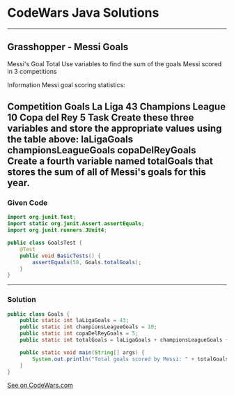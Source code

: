 # CodeWars Java Solutions

---

## Grasshopper - Messi Goals

Messi's Goal Total
Use variables to find the sum of the goals Messi scored in 3 competitions

Information
Messi goal scoring statistics:

Competition	Goals
La Liga	43
Champions League	10
Copa del Rey	5
Task
Create these three variables and store the appropriate values using the table above:
laLigaGoals
championsLeagueGoals
copaDelReyGoals
Create a fourth variable named totalGoals that stores the sum of all of Messi's goals for this year.
---

### Given Code

```Java
import org.junit.Test;
import static org.junit.Assert.assertEquals;
import org.junit.runners.JUnit4;

public class GoalsTest {
    @Test
    public void BasicTests() {
        assertEquals(58, Goals.totalGoals);
    }
}
```

---

### Solution

```Java
public class Goals {
    public static int laLigaGoals = 43;
    public static int championsLeagueGoals = 10;
    public static int copaDelReyGoals = 5;
    public static int totalGoals = laLigaGoals + championsLeagueGoals + copaDelReyGoals;

    public static void main(String[] args) {
        System.out.println("Total goals scored by Messi: " + totalGoals);
    }
}
```

[See on CodeWars.com](  https://www.codewars.com/kata/55ca77fa094a2af31f00002a/train/java)